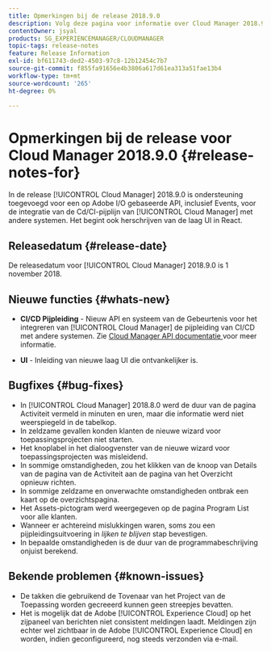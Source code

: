 ```yaml
---
title: Opmerkingen bij de release 2018.9.0
description: Volg deze pagina voor informatie over Cloud Manager 2018.9.0.
contentOwner: jsyal
products: SG_EXPERIENCEMANAGER/CLOUDMANAGER
topic-tags: release-notes
feature: Release Information
exl-id: bf611743-ded2-4503-97c8-12b12454c7b7
source-git-commit: f855fa91656e4b3806a617d61ea313a51fae13b4
workflow-type: tm+mt
source-wordcount: '265'
ht-degree: 0%

---
```


# Opmerkingen bij de release voor Cloud Manager 2018.9.0 {#release-notes-for}

In de release [!UICONTROL Cloud Manager] 2018.9.0 is ondersteuning toegevoegd voor een op Adobe I/O gebaseerde API, inclusief Events, voor de integratie van de Cd/CI-pijplijn van [!UICONTROL Cloud Manager] met andere systemen. Het begint ook herschrijven van de laag UI in React.

## Releasedatum {#release-date}

De releasedatum voor [!UICONTROL Cloud Manager] 2018.9.0 is 1 november 2018.

## Nieuwe functies {#whats-new}

* **CI/CD Pijpleiding** - Nieuw API en systeem van de Gebeurtenis voor het integreren van [!UICONTROL Cloud Manager] de pijpleiding van CI/CD met andere systemen. Zie [ Cloud Manager API documentatie ](https://www.adobe.io/apis/experiencecloud/cloud-manager/docs.html) voor meer informatie.

* **UI** - Inleiding van nieuwe laag UI die ontvankelijker is.

## Bugfixes {#bug-fixes}

* In [!UICONTROL Cloud Manager] 2018.8.0 werd de duur van de pagina Activiteit vermeld in minuten en uren, maar die informatie werd niet weerspiegeld in de tabelkop.
* In zeldzame gevallen konden klanten de nieuwe wizard voor toepassingsprojecten niet starten.
* Het knoplabel in het dialoogvenster van de nieuwe wizard voor toepassingsprojecten was misleidend.
* In sommige omstandigheden, zou het klikken van de knoop van Details van de pagina van de Activiteit aan de pagina van het Overzicht opnieuw richten.
* In sommige zeldzame en onverwachte omstandigheden ontbrak een kaart op de overzichtspagina.
* Het Assets-pictogram werd weergegeven op de pagina Program List voor alle klanten.
* Wanneer er achtereind mislukkingen waren, soms zou een pijpleidingsuitvoering in *lijken te blijven* stap bevestigen.
* In bepaalde omstandigheden is de duur van de programmabeschrijving onjuist berekend.

## Bekende problemen {#known-issues}

* De takken die gebruikend de Tovenaar van het Project van de Toepassing worden gecreeerd kunnen geen streepjes bevatten.
* Het is mogelijk dat de Adobe [!UICONTROL Experience Cloud] op het zijpaneel van berichten niet consistent meldingen laadt. Meldingen zijn echter wel zichtbaar in de Adobe [!UICONTROL Experience Cloud] en worden, indien geconfigureerd, nog steeds verzonden via e-mail.
